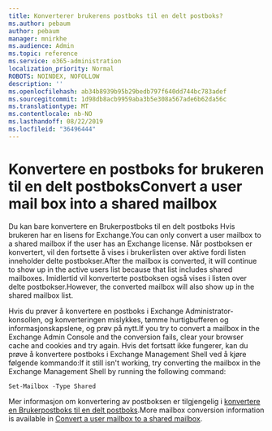 ```yaml
---
title: Konverterer brukerens postboks til en delt postboks?
ms.author: pebaum
author: pebaum
manager: mnirkhe
ms.audience: Admin
ms.topic: reference
ms.service: o365-administration
localization_priority: Normal
ROBOTS: NOINDEX, NOFOLLOW
description: ''
ms.openlocfilehash: ab34b8939b95b29bedb797f640dd744bc783adef
ms.sourcegitcommit: 1d98db8acb9959aba3b5e308a567ade6b62da56c
ms.translationtype: MT
ms.contentlocale: nb-NO
ms.lasthandoff: 08/22/2019
ms.locfileid: "36496444"
---
```

# <a name="convert-a-user-mail-box-into-a-shared-mailbox"></a><span data-ttu-id="c67e3-102">Konvertere en postboks for brukeren til en delt postboks</span><span class="sxs-lookup"><span data-stu-id="c67e3-102">Convert a user mail box into a shared mailbox</span></span>

<span data-ttu-id="c67e3-103">Du kan bare konvertere en Brukerpostboks til en delt postboks Hvis brukeren har en lisens for Exchange.</span><span class="sxs-lookup"><span data-stu-id="c67e3-103">You can only convert a user mailbox to a shared mailbox if the user has an Exchange license.</span></span> <span data-ttu-id="c67e3-104">Når postboksen er konvertert, vil den fortsette å vises i brukerlisten over aktive fordi listen inneholder delte postbokser.</span><span class="sxs-lookup"><span data-stu-id="c67e3-104">After the mailbox is converted, it will continue to show up in the active users list because that list includes shared mailboxes.</span></span> <span data-ttu-id="c67e3-105">Imidlertid vil konverterte postboksen også vises i listen over delte postbokser.</span><span class="sxs-lookup"><span data-stu-id="c67e3-105">However, the converted mailbox will also show up in the shared mailbox list.</span></span> 
  
<span data-ttu-id="c67e3-106">Hvis du prøver å konvertere en postboks i Exchange Administrator-konsollen, og konverteringen mislykkes, tømme hurtigbufferen og informasjonskapslene, og prøv på nytt.</span><span class="sxs-lookup"><span data-stu-id="c67e3-106">If you try to convert a mailbox in the Exchange Admin Console and the conversion fails, clear your browser cache and cookies and try again.</span></span> <span data-ttu-id="c67e3-107">Hvis det fortsatt ikke fungerer, kan du prøve å konvertere postboks i Exchange Management Shell ved å kjøre følgende kommando:</span><span class="sxs-lookup"><span data-stu-id="c67e3-107">If it still isn't working, try converting the mailbox in the Exchange Management Shell by running the following command:</span></span>
  
```
Set-Mailbox -Type Shared
```

<span data-ttu-id="c67e3-108">Mer informasjon om konvertering av postboksen er tilgjengelig i [konvertere en Brukerpostboks til en delt postboks](https://docs.microsoft.com/office365/admin/email/convert-user-mailbox-to-shared-mailbox).</span><span class="sxs-lookup"><span data-stu-id="c67e3-108">More mailbox conversion information is available in [Convert a user mailbox to a shared mailbox](https://docs.microsoft.com/office365/admin/email/convert-user-mailbox-to-shared-mailbox).</span></span>
  
